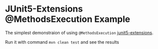 # JUnit5-Extensions @MethodsExecution Example
The simplest demonstraion of using `@MethodsExecution` [junit5-extensions](https://github.com/bvfalcon/junit5-extensions).

Run it with command `mvn clean test` and see the results
